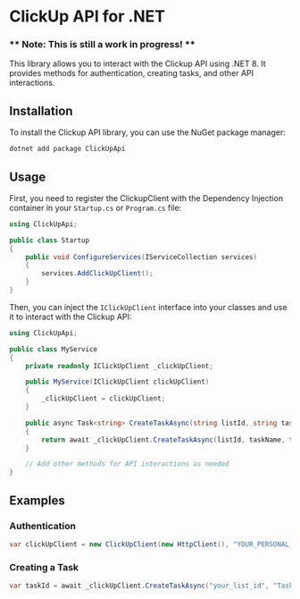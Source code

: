 # ClickUp API for .NET

### ** Note: This is still a work in progress! **

This library allows you to interact with the Clickup API using .NET 8. It provides methods for authentication, creating tasks, and other API interactions.

## Installation

To install the Clickup API library, you can use the NuGet package manager:

```sh
dotnet add package ClickUpApi
```

## Usage

First, you need to register the ClickupClient with the Dependency Injection container in your `Startup.cs` or `Program.cs` file:

```csharp
using ClickUpApi;

public class Startup
{
    public void ConfigureServices(IServiceCollection services)
    {
        services.AddClickUpClient();
    }
}
```

Then, you can inject the `IClickUpClient` interface into your classes and use it to interact with the Clickup API:

```csharp
using ClickUpApi;

public class MyService
{
    private readonly IClickUpClient _clickUpClient;

    public MyService(IClickUpClient clickUpClient)
    {
        _clickUpClient = clickUpClient;
    }

    public async Task<string> CreateTaskAsync(string listId, string taskName, string taskDescription)
    {
        return await _clickUpClient.CreateTaskAsync(listId, taskName, taskDescription);
    }

    // Add other methods for API interactions as needed
}
```

## Examples

### Authentication

```csharp
var clickUpClient = new ClickUpClient(new HttpClient(), "YOUR_PERSONAL_API_TOKEN");
```

### Creating a Task

```csharp
var taskId = await _clickUpClient.CreateTaskAsync("your_list_id", "Task Name", "Task Description");
```
